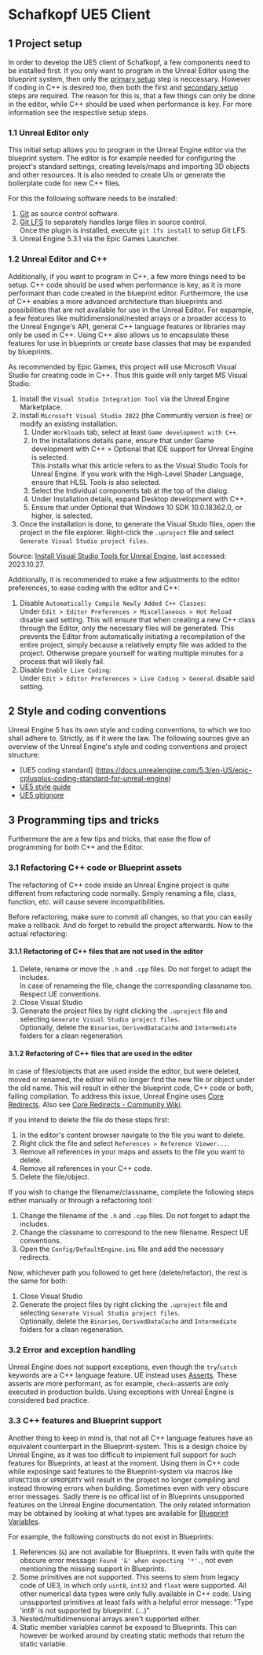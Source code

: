 # Schafkopf UE5 Client

## 1 Project setup

In order to develop the UE5 client of Schafkopf, a few components need to be installed first.
If you only want to program in the Unreal Editor using the blueprint system, then only the
[primary setup](#11-unreal-editor-only) step is neccessary. However if coding in C++ is desired
too, then both the first and [secondary setup](#12-unreal-editor-and-c) steps are required.
The reason for this is, that a few things can only be done in the editor, while C++ should be
used when performance is key. For more information see the respective setup steps.

### 1.1 Unreal Editor only

This initial setup allows you to program in the Unreal Engine editor via the blueprint system.
The editor is for example needed for configuring the project's standard settings, creating
levels/maps and importing 3D objects and other resources. It is also needed to create UIs or
generate the boilerplate code for new C++ files.

For this the following software needs to be installed:
1. [Git](https://git-scm.com/downloads) as source control software.
2. [Git LFS](https://git-lfs.com/) to separately handles large files in source control.\
	Once the plugin is installed, execute `git lfs install` to setup Git LFS.
3. Unreal Engine 5.3.1 via the Epic Games Launcher.

### 1.2 Unreal Editor and C++

Additionally, if you want to program in C++, a few more things need to be setup. C++ code should
be used when performance is key, as it is more performant than code created in the blueprint
editor. Furthermore, the use of C++ enables a more advanced architecture than blueprints and
possibilities that are not available for use in the Unreal Editor. For expample, a few features
like multidimensional/nested arrays or a broader access to the Unreal Enginge's API, general
C++ language features or libraries may only be used in C++. Using C++ also allows us to encapsulate
these features for use in blueprints or create base classes that may be expanded by blueprints.

As recommended by Epic Games, this project will use Microsoft Visual Studio for creating code in
C++. Thus this guide will only target MS Visual Studio:
1. Install the `Visual Studio Integration Tool` via the Unreal Engine Marketplace.
2. Install `Microsoft Visual Studio 2022` (the Communtiy version is free) or modify an existing
	installation.
	1. Under `Workloads` tab, select at least `Game development with C++`.
	2. In the Installations details pane, ensure that under Game development with C++ > Optional
	that IDE support for Unreal Engine is selected.\
	This installs what this article refers to as the Visual Studio Tools for Unreal Engine. If you
	work with the High-Level Shader Language, ensure that HLSL Tools is also selected.
	3. Select the Individual components tab at the top of the dialog.
	4. Under Installation details, expand Desktop development with C++.
	5. Ensure that under Optional that Windows 10 SDK 10.0.18362.0, or higher, is selected.
3. Once the installation is done, to generate the Visual Studo files, open the project in the
	file explorer. Right-click the `.uproject` file and select `Generate Visual Studio project files`.

Source: [Install Visual Studio Tools for Unreal Engine](https://learn.microsoft.com/en-us/visualstudio/gamedev/unreal/get-started/vs-tools-unreal-install), last accessed: 2023.10.27.

Additionally, it is recommended to make a few adjustments to the editor preferences, to ease
coding with the editor and C++:
1. Disable `Automatically Compile Newly Added C++ Classes`:\
	Under `Edit > Editor Preferences > Miscellaneous > Hot Reload` disable said setting.
	This will ensure that when creating a new C++ class through the Editor, only the
	necessary files will be generated. This prevents the Editor from automatically initiating
	a recompilation of the entire project, simply because a relatively empty file was added
	to the project. Otherwise prepare yourself for waiting multiple minutes for a process
	that will likely fail.
2. Disable `Enable Live Coding`:\
	Under `Edit > Editor Preferences > Live Coding > General` disable said setting.

## 2 Style and coding conventions

Unreal Engine 5 has its own style and coding conventions, to which we too shall adhere to.
Strictly, as if it were the law. The following sources give an overview of the Unreal Engine's
style and coding conventions and project structure:

- [UE5 coding standard] (https://docs.unrealengine.com/5.3/en-US/epic-cplusplus-coding-standard-for-unreal-engine)
- [UE5 style guide](https://github.com/Allar/ue5-style-guide)
- [UE5 gitignore](https://github.com/MOZGIII/ue5-gitignore)

## 3 Programming tips and tricks

Furthermore the are a few tips and tricks, that ease the flow of programming for both C++ and the
Editor.

### 3.1 Refactoring C++ code or Blueprint assets

The refactoring of C++ code inside an Unreal Engine project is quite different from refactoring code
normally. Simply renaming a file, class, function, etc. will cause severe incompatibilities.

Before refactoring, make sure to commit all changes, so that you can easily make a rollback. And do
forget to rebuild the project afterwards. Now to the actual refactoring:

#### 3.1.1 Refactoring of C++ files that are not used in the editor

1. Delete, rename or move the `.h` and `.cpp` files. Do not forget to adapt the includes.\
	In case of renameing the file, change the corresponding classname too. Respect UE conventions.
2. Close Visual Studio
3. Generate the project files by right clicking the `.uproject` file and selecting `Generate Visual Studio project files`.\
	Optionally, delete the `Binaries`, `DerivedDataCache` and `Intermediate` folders for a clean regeneration.

#### 3.1.2 Refactoring of C++ files that are used in the editor

In case of files/objects that are used inside the editor, but were deleted, moved or renamed, the
editor will no longer find the new file or object under the old name. This will result in either the
blueprint code, C++ code or both, failing compilation. To address this issue, Unreal Engine uses
[Core Redirects](https://docs.unrealengine.com/5.3/en-US/core-redirects-in-unreal-engine). Also see
[Core Redirects - Community Wiki](https://unrealcommunity.wiki/core-redirects/jwjn8ogt).

If you intend to delete the file do these steps first:
1. In the editor's content browser navigate to the file you want to delete.
2. Right click the file and select `References > Reference Viewer...`.
3. Remove all references in your maps and assets to the file you want to delete.
4. Remove all references in your C++ code.
5. Delete the file/object.

If you wish to change the filename/classname, complete the following steps either manually or through
a refactoring tool:
1. Change the filename of the `.h` and `.cpp` files. Do not forget to adapt the includes.
2. Change the classname to correspond to the new filename. Respect UE conventions.
3. Open the `Config/DefaultEngine.ini` file and add the necessary redirects.

Now, whichever path you followed to get here (delete/refactor), the rest is the same for both:
1. Close Visual Studio
2. Generate the project files by right clicking the `.uproject` file and selecting `Generate Visual Studio project files`.\
	Optionally, delete the `Binaries`, `DerivedDataCache` and `Intermediate` folders for a clean regeneration.

### 3.2 Error and exception handling

Unreal Engine does not support exceptions, even though the `try`/`catch` keywords are a C++ language
feature. UE instead uses [Asserts](https://docs.unrealengine.com/5.3/en-US/asserts-in-unreal-engine).
These asserts are more performant, as for example, `check`-asserts are only executed in production builds.
Using exceptions with Unreal Engine is considered bad practice.

### 3.3 C++ features and Blueprint support

Another thing to keep in mind is, that not all C++ language features have an equivalent counterpart in the
Blueprint-system. This is a design choice by Unreal Engine, as it was too difficult to implement full support
for such features for Blueprints, at least at the moment. Using them in C++ code while exposinge said features
to the Blueprint-system via macros like `UFUNCTION` or `UPROPERTY` will result in the project no longer
compiling and instead throwing errors when building. Sometimes even with very obscure error messages.
Sadly there is no offical list of in Blueprints unsupported features on the Unreal Engine documentation.
The only related information may be obtained by looking at what types are available for
[Blueprint Variables](https://docs.unrealengine.com/5.3/en-US/blueprint-variables-in-unreal-engine).

For example, the following constructs do not exist in Blueprints:
1. References (`&`) are not available for Blueprints. It even fails with quite the obscure error message:
	`Found '&' when expecting '*'.`, not even mentioning the missing support in Blueprints.
2. Some primitives are not supported. This seems to stem from legacy code of UE3, in which only `uint8`,
	`int32` and `float` were supported. All other numerical data types were only fully available in C++
	code. Using unsupported primitives at least fails with a helpful error message:
	"Type 'int8' is not supported by blueprint. (...)"
3. Nested/multidimensional arrays aren't supported either.
4. Static member variables cannot be exposed to Blueprints. This can however be worked around by creating
	static methods that return the static variable.
